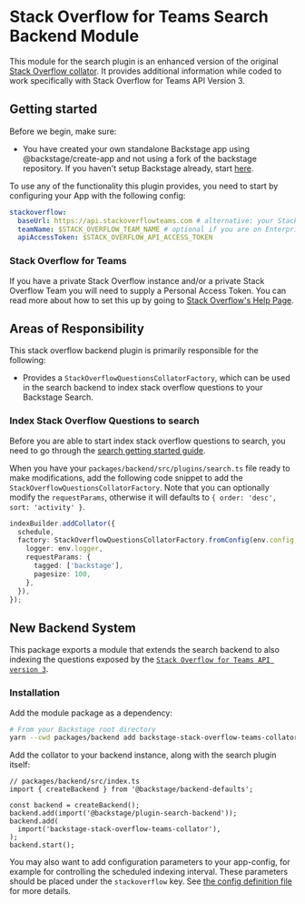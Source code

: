 
# Stack Overflow for Teams Search Backend Module

This module for the search plugin is an enhanced version of the original [Stack Overflow collator](https://github.com/backstage/backstage/tree/master/plugins/search-backend-module-stack-overflow-collator). It provides additional information while coded to work specifically with Stack Overflow for Teams API Version 3.

## Getting started

Before we begin, make sure:

- You have created your own standalone Backstage app using @backstage/create-app and not using a fork of the backstage repository. If you haven't setup Backstage already, start [here](https://backstage.io/docs/getting-started/).

To use any of the functionality this plugin provides, you need to start by configuring your App with the following config:

```yaml
stackoverflow:
  baseUrl: https://api.stackoverflowteams.com # alternative: your Stack Overflow Enterprise site
  teamName: $STACK_OVERFLOW_TEAM_NAME # optional if you are on Enterprise
  apiAccessToken: $STACK_OVERFLOW_API_ACCESS_TOKEN
```

### Stack Overflow for Teams

If you have a private Stack Overflow instance and/or a private Stack Overflow Team you will need to supply a Personal Access Token. You can read more about how to set this up by going to [Stack Overflow's Help Page](https://stackoverflowteams.help/en/articles/7913768-stack-overflow-for-teams-api-v3).

## Areas of Responsibility

This stack overflow backend plugin is primarily responsible for the following:

- Provides a `StackOverflowQuestionsCollatorFactory`, which can be used in the search backend to index stack overflow questions to your Backstage Search.

### Index Stack Overflow Questions to search

Before you are able to start index stack overflow questions to search, you need to go through the [search getting started guide](https://backstage.io/docs/features/search/getting-started).

When you have your `packages/backend/src/plugins/search.ts` file ready to make modifications, add the following code snippet to add the `StackOverflowQuestionsCollatorFactory`. Note that you can optionally modify the `requestParams`, otherwise it will defaults to `{ order: 'desc', sort: 'activity' }`.

```ts
indexBuilder.addCollator({
  schedule,
  factory: StackOverflowQuestionsCollatorFactory.fromConfig(env.config, {
    logger: env.logger,
    requestParams: {
      tagged: ['backstage'],
      pagesize: 100,
    },
  }),
});
```

## New Backend System

This package exports a module that extends the search backend to also indexing the questions exposed by the [`Stack Overflow for Teams API version 3`](https://stackoverflowteams.help/en/articles/7913768-stack-overflow-for-teams-api-v3).

### Installation

Add the module package as a dependency:

```bash
# From your Backstage root directory
yarn --cwd packages/backend add backstage-stack-overflow-teams-collator
```

Add the collator to your backend instance, along with the search plugin itself:

```tsx
// packages/backend/src/index.ts
import { createBackend } from '@backstage/backend-defaults';

const backend = createBackend();
backend.add(import('@backstage/plugin-search-backend'));
backend.add(
  import('backstage-stack-overflow-teams-collator'),
);
backend.start();
```

You may also want to add configuration parameters to your app-config, for example for controlling the scheduled indexing interval. These parameters should be placed under the `stackoverflow` key. See [the config definition file](https://github.com/estoesmoises/backstage-stackoverflow/blob/main/plugins/search-backend-module-stack-overflow-teams-collator/config.d.ts) for more details.